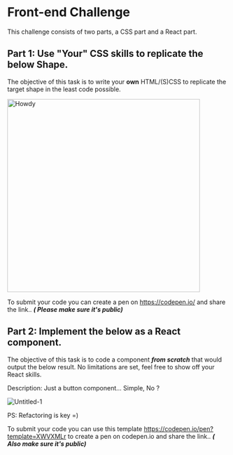 # Front-end Challenge
This challenge consists of two parts, a CSS part and a React part.


## Part 1: Use "Your" CSS skills to replicate the below Shape.

The objective of this task is to write your **own** HTML/(S)CSS to replicate the target shape in the least code possible.

<img width="440" alt="Howdy" src="https://user-images.githubusercontent.com/5774906/158838979-3569e206-2592-43be-8adb-f3955f93700b.png">

To submit your code you can create a pen on https://codepen.io/ and share the link.. ***( Please make sure it's public)***


## Part 2: Implement the below as a React component.

The objective of this task is to code a component ***from scratch*** that would output the below result. No limitations are set, feel free to show off your React skills. 

Description: 
Just a button component... Simple, No ? 

![Untitled-1](https://user-images.githubusercontent.com/5774906/158851282-39841bcf-41c1-43b7-bc4c-4e4c5efe8b44.png)






PS: Refactoring is key =) 

To submit your code you can use this template https://codepen.io/pen?template=XWVXMLr to create a pen on codepen.io and share the link.. ***( Also make sure it's public)***


